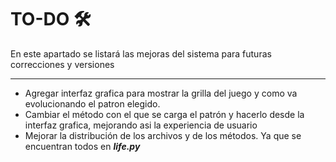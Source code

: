 # TO-DO 🛠 ️
En este apartado se listará las mejoras del sistema para futuras correcciones y versiones
<hr>

- Agregar interfaz grafica para mostrar la grilla del juego y como va evolucionando el patron elegido.
- Cambiar el método con el que se carga el patrón y hacerlo desde la interfaz grafica, mejorando asi la
  experiencia de usuario
- Mejorar la distribución de los archivos y de los métodos. Ya que se encuentran todos en _**life.py**_